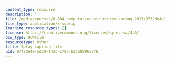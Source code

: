 ```yaml
---
content_type: resource
description: ''
file: /media/courses/6-004-computation-structures-spring-2017/97f2de4e5dc9f43cc78db2ba05966776_wP-ODG_e1i0.srt
file_type: application/x-subrip
learning_resource_types: []
license: https://creativecommons.org/licenses/by-nc-sa/4.0/
ocw_type: OCWFile
resourcetype: Other
title: 3play caption file
uid: 97f2de4e-5dc9-f43c-c78d-b2ba05966776
---
```


